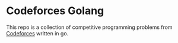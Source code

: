 # Codeforces Golang

This repo is a collection of competitive programming problems from [Codeforces](https://codeforces.com/) written in go.
